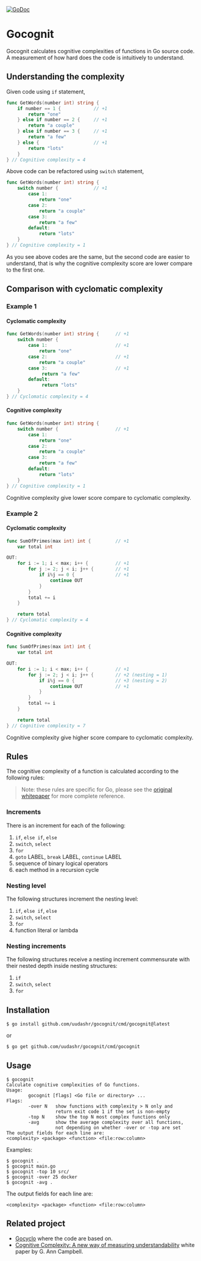 [![GoDoc](https://godoc.org/github.com/uudashr/gocognit?status.svg)](https://godoc.org/github.com/uudashr/gocognit)
# Gocognit
Gocognit calculates cognitive complexities of functions in Go source code. A measurement of how hard does the code is intuitively to understand.

## Understanding the complexity

Given code using `if` statement,
```go
func GetWords(number int) string {
    if number == 1 {            // +1
        return "one"
    } else if number == 2 {     // +1
        return "a couple"
    } else if number == 3 {     // +1
        return "a few"
    } else {                    // +1
        return "lots"
    }
} // Cognitive complexity = 4
```

Above code can be refactored using `switch` statement,
```go
func GetWords(number int) string {
    switch number {             // +1
        case 1:
            return "one"
        case 2:
            return "a couple"
        case 3:
            return "a few"
        default:
            return "lots"
    }
} // Cognitive complexity = 1
```

As you see above codes are the same, but the second code are easier to understand, that is why the cognitive complexity score are lower compare to the first one.

## Comparison with cyclomatic complexity

### Example 1
#### Cyclomatic complexity
```go
func GetWords(number int) string {      // +1
    switch number {
        case 1:                         // +1
            return "one"
        case 2:                         // +1
            return "a couple"
        case 3:                         // +1
             return "a few"
        default:
             return "lots"
    }
} // Cyclomatic complexity = 4
```

####  Cognitive complexity
```go
func GetWords(number int) string {
    switch number {                     // +1
        case 1:
            return "one"
        case 2:
            return "a couple"
        case 3:
            return "a few"
        default:
            return "lots"
    }
} // Cognitive complexity = 1
```

Cognitive complexity give lower score compare to cyclomatic complexity.

### Example 2
#### Cyclomatic complexity
```go
func SumOfPrimes(max int) int {         // +1
    var total int

OUT:
    for i := 1; i < max; i++ {          // +1
        for j := 2; j < i; j++ {        // +1
            if i%j == 0 {               // +1
                continue OUT
            }
        }
        total += i
    }

    return total
} // Cyclomatic complexity = 4
```

#### Cognitive complexity
```go
func SumOfPrimes(max int) int {
    var total int

OUT:
    for i := 1; i < max; i++ {          // +1
        for j := 2; j < i; j++ {        // +2 (nesting = 1)
            if i%j == 0 {               // +3 (nesting = 2)
                continue OUT            // +1
            }
        }
        total += i
    }

    return total
} // Cognitive complexity = 7
```

Cognitive complexity give higher score compare to cyclomatic complexity.

## Rules

The cognitive complexity of a function is calculated according to the
following rules:
> Note: these rules are specific for Go, please see the [original whitepaper](https://www.sonarsource.com/docs/CognitiveComplexity.pdf) for more complete reference.

### Increments
There is an increment for each of the following:
1. `if`, `else if`, `else`
2. `switch`, `select`
3. `for`
4. `goto` LABEL, `break` LABEL, `continue` LABEL
5. sequence of binary logical operators
6. each method in a recursion cycle

### Nesting level
The following structures increment the nesting level:
1. `if`, `else if`, `else`
2. `switch`, `select`
3. `for`
4. function literal or lambda

### Nesting increments
The following structures receive a nesting increment commensurate with their nested depth inside nesting structures:
1. `if`
2. `switch`, `select`
3. `for`

## Installation

```
$ go install github.com/uudashr/gocognit/cmd/gocognit@latest
```

or 

```
$ go get github.com/uudashr/gocognit/cmd/gocognit
```

## Usage

```
$ gocognit
Calculate cognitive complexities of Go functions.
Usage:
        gocognit [flags] <Go file or directory> ...
Flags:
        -over N   show functions with complexity > N only and
                  return exit code 1 if the set is non-empty
        -top N    show the top N most complex functions only
        -avg      show the average complexity over all functions,
                  not depending on whether -over or -top are set
The output fields for each line are:
<complexity> <package> <function> <file:row:column>
```

Examples:

```
$ gocognit .
$ gocognit main.go
$ gocognit -top 10 src/
$ gocognit -over 25 docker
$ gocognit -avg .
```

The output fields for each line are:
```
<complexity> <package> <function> <file:row:column>
```

## Related project
- [Gocyclo](https://github.com/fzipp/gocyclo) where the code are based on.
- [Cognitive Complexity: A new way of measuring understandability](https://www.sonarsource.com/docs/CognitiveComplexity.pdf) white paper by G. Ann Campbell.